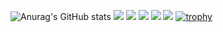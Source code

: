 ![Anurag's GitHub stats](https://github-readme-stats.vercel.app/api?username=pintertamas&show_icons=false&theme=solarized_dark)
![](https://github-profile-summary-cards.vercel.app/api/cards/profile-details?username=pintertamas&theme=solarized_dark)
![](https://github-profile-summary-cards.vercel.app/api/cards/repos-per-language?username=pintertamas&theme=solarized_dark)
![](https://github-profile-summary-cards.vercel.app/api/cards/most-commit-language?username=pintertamas&theme=solarized_dark)
![](https://github-profile-summary-cards.vercel.app/api/cards/stats?username=pintertamas&theme=solarized_dark)
![](https://github-profile-summary-cards.vercel.app/api/cards/productive-time?username=pintertamas&theme=solarized_dark)
[![trophy](https://github-profile-trophy.vercel.app/?username=pintertamas&title=Commit,Repositories&theme=nord)](https://github.com/ryo-ma/github-profile-trophy)
